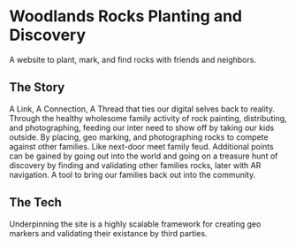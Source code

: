 #  Woodlands Rocks Planting and Discovery
A website to plant, mark, and find rocks with friends and neighbors.

## The Story
A Link, A Connection, A Thread that ties our digital selves back to reality. Through the healthy wholesome family activity of rock painting, distributing, and photographing, feeding our inter need to show off by taking our kids outside. By placing, geo marking, and photographing rocks to compete against other families. Like next-door meet family feud. Additional points can be gained by going out into the world and going on a treasure hunt of discovery by finding and validating other families rocks, later with AR navigation. A tool to bring our families back out into the community. 

## The Tech
Underpinning the site is a highly scalable framework for creating geo markers and validating their existance by third parties.
